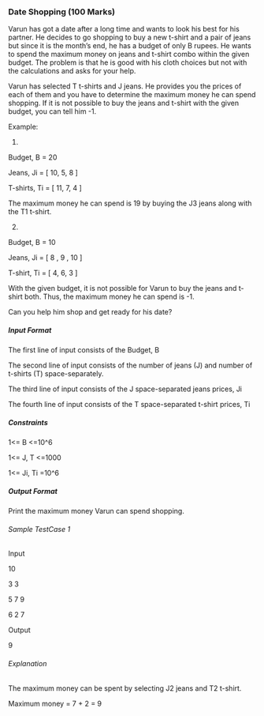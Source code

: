 ### Date Shopping  (100 Marks)

Varun has got a date after a long time and wants to look his best for his partner. He decides to go shopping to buy a new t-shirt and a pair of jeans but since it is the month’s end, he has a budget of only B rupees. He wants to spend the maximum money on jeans and t-shirt combo within the given budget. The problem is that he is good with his cloth choices but not with the calculations and asks for your help.

  

Varun has selected T t-shirts and J jeans. He provides you the prices of each of them and you have to determine the maximum money he can spend shopping. If it is not possible to buy the jeans and t-shirt with the given budget, you can tell him -1.

  

Example:

1.

Budget, B = 20

Jeans, Ji = [ 10, 5, 8 ]

T-shirts, Ti = [ 11, 7, 4 ]

  

The maximum money he can spend is 19 by buying the J3 jeans along with the T1 t-shirt.

  

2.

Budget, B = 10

Jeans, Ji = [ 8 , 9 , 10 ]

T-shirt, Ti = [ 4, 6, 3 ]

  

With the given budget, it is not possible for Varun to buy the jeans and t-shirt both. Thus, the maximum money he can spend is -1.

  

Can you help him shop and get ready for his date?

  
  

##### Input Format

The first line of input consists of the Budget, B

The second line of input consists of the number of jeans (J) and number of t-shirts (T) space-separately.

The third line of input consists of the J space-separated jeans prices, Ji

The fourth line of input consists of the T space-separated t-shirt prices, Ti  
  

##### Constraints

1<= B <=10^6

1<= J, T <=1000

1<= Ji, Ti =10^6

  
  

##### Output Format

Print the maximum money Varun can spend shopping.  
  

###### Sample TestCase 1

Input

10

3 3

5 7 9

6 2 7

Output

9

###### Explanation

The maximum money can be spent by selecting J2 jeans and T2 t-shirt.

Maximum money = 7 + 2 = 9